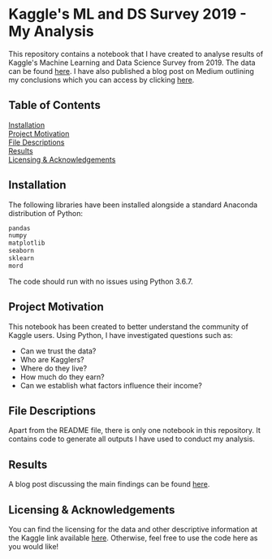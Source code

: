 # Kaggle's ML and DS Survey 2019 - My Analysis

This repository contains a notebook that I have created to analyse results of Kaggle's Machine Learning and Data Science Survey from 2019. The data can be found [here](https://www.kaggle.com/c/kaggle-survey-2019). I have also published a blog post on Medium outlining my conclusions which you can access by clicking [here](https://medium.com/@dawidgalarowicz/who-has-time-for-kaggle-challenges-63dbb0b0a757).

## Table of Contents  
[Installation](#installation)  
[Project Motivation](#motivation)  
[File Descriptions](#files)  
[Results](#results)  
[Licensing & Acknowledgements](#licensing)  

<a name="installation"/></a>
## Installation

The following libraries have been installed alongside a standard Anaconda distribution of Python:

```bash
pandas
numpy
matplotlib
seaborn
sklearn
mord
```

The code should run with no issues using Python 3.6.7.

<a name="motivation"/></a>
## Project Motivation

This notebook has been created to better understand the community of Kaggle users. Using Python, I have investigated questions such as:
* Can we trust the data?
* Who are Kagglers?
* Where do they live?
* How much do they earn?
* Can we establish what factors influence their income?

<a name="files"/></a>
## File Descriptions
Apart from the README file, there is only one notebook in this repository. It contains code to generate all outputs I have used to conduct my analysis.

<a name="results"/></a>
## Results
A blog post discussing the main findings can be found [here](https://medium.com/@dawidgalarowicz/who-has-time-for-kaggle-challenges-63dbb0b0a757).

<a name="licensing"/></a>
## Licensing & Acknowledgements
You can find the licensing for the data and other descriptive information at the Kaggle link available [here](https://www.kaggle.com/c/kaggle-survey-2019). Otherwise, feel free to use the code here as you would like!
